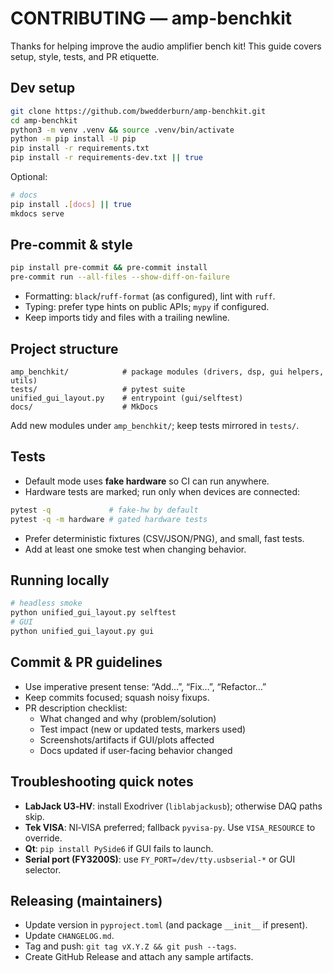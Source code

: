 # CONTRIBUTING — amp-benchkit

Thanks for helping improve the audio amplifier bench kit! This guide covers setup, style, tests, and PR etiquette.

## Dev setup
```bash
git clone https://github.com/bwedderburn/amp-benchkit.git
cd amp-benchkit
python3 -m venv .venv && source .venv/bin/activate
python -m pip install -U pip
pip install -r requirements.txt
pip install -r requirements-dev.txt || true
```
Optional:
```bash
# docs
pip install .[docs] || true
mkdocs serve
```

## Pre-commit & style
```bash
pip install pre-commit && pre-commit install
pre-commit run --all-files --show-diff-on-failure
```
- Formatting: `black`/`ruff-format` (as configured), lint with `ruff`.
- Typing: prefer type hints on public APIs; `mypy` if configured.
- Keep imports tidy and files with a trailing newline.

## Project structure
```
amp_benchkit/            # package modules (drivers, dsp, gui helpers, utils)
tests/                   # pytest suite
unified_gui_layout.py    # entrypoint (gui/selftest)
docs/                    # MkDocs
```
Add new modules under `amp_benchkit/`; keep tests mirrored in `tests/`.

## Tests
- Default mode uses **fake hardware** so CI can run anywhere.
- Hardware tests are marked; run only when devices are connected:
```bash
pytest -q             # fake-hw by default
pytest -q -m hardware # gated hardware tests
```
- Prefer deterministic fixtures (CSV/JSON/PNG), and small, fast tests.
- Add at least one smoke test when changing behavior.

## Running locally
```bash
# headless smoke
python unified_gui_layout.py selftest
# GUI
python unified_gui_layout.py gui
```

## Commit & PR guidelines
- Use imperative present tense: “Add…”, “Fix…”, “Refactor…”
- Keep commits focused; squash noisy fixups.
- PR description checklist:
  - What changed and why (problem/solution)
  - Test impact (new or updated tests, markers used)
  - Screenshots/artifacts if GUI/plots affected
  - Docs updated if user-facing behavior changed

## Troubleshooting quick notes
- **LabJack U3‑HV**: install Exodriver (`liblabjackusb`); otherwise DAQ paths skip.
- **Tek VISA**: NI‑VISA preferred; fallback `pyvisa-py`. Use `VISA_RESOURCE` to override.
- **Qt**: `pip install PySide6` if GUI fails to launch.
- **Serial port (FY3200S)**: use `FY_PORT=/dev/tty.usbserial-*` or GUI selector.

## Releasing (maintainers)
- Update version in `pyproject.toml` (and package `__init__` if present).
- Update `CHANGELOG.md`.
- Tag and push: `git tag vX.Y.Z && git push --tags`.
- Create GitHub Release and attach any sample artifacts.
